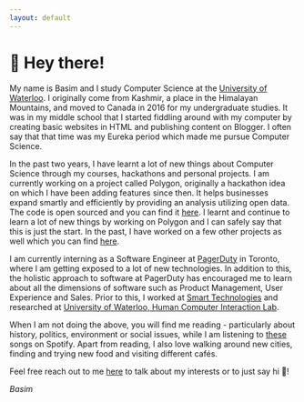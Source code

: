 ```yaml
---
layout: default
---
```


# 👋 Hey there!

My name is Basim and I study Computer Science at the [University of Waterloo](https://uwaterloo.ca). I originally come from Kashmir, a place in the Himalayan Mountains, and moved to Canada in 2016 for my undergraduate studies. It was in my middle school that I started fiddling around with my computer by creating basic websites in HTML and publishing content on Blogger. I often say that that time was my Eureka period which made me pursue Computer Science. 

In the past two years, I have learnt a lot of new things about Computer Science through my courses, hackathons and personal projects. I am currently working on a project called Polygon, originally a hackathon idea on which I have been adding features since then. It helps businesses expand smartly and efficiently by providing an analysis utilizing open data. The code is open sourced and you can find it [here](https://github.com/TeamPolygon). I learnt and continue to learn a lot of new things by working on Polygon and I can safely say that this is just the start. In the past, I have worked on a few other projects as well which you can find [here](https://github.com/basimsahaf). 

I am currently interning as a Software Engineer at [PagerDuty](https://www.pagerduty.com) in Toronto, where I am getting exposed to a lot of new technologies. In addition to this, the holistic approach to software at PagerDuty has encouraged me to learn about all the dimensions of software such as Product Management, User Experience and Sales. Prior to this, I worked at [Smart Technologies](https://home.smarttech.com) and researched at [University of Waterloo, Human Computer Interaction Lab](http://hcigames.com). 

When I am not doing the above, you will find me reading - particularly about history, politics, environment or social issues, while I am listening to [these](https://open.spotify.com/user/22bftaz6ri5f5dgwpkjfnhsba/playlist/6loVLbPVr6DKMZqxIjFoWx?si=2bgw3Lc2RfCYzUceny9zow) songs on Spotify. Apart from reading, I also love walking around new cities, finding and trying new food and visiting different cafés. 

Feel free reach out to me [here](mailto:bssahaf@edu.uwaterloo.ca) to talk about my interests or to just say hi 👋!

_Basim_ 

